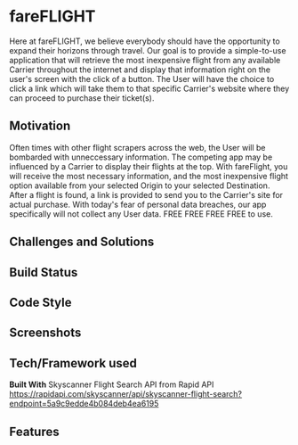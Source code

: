 # fareFLIGHT
Here at fareFLIGHT, we believe everybody should have the opportunity to expand their horizons through travel. 
Our goal is to provide a simple-to-use application that will retrieve the most inexpensive flight from any available Carrier 
throughout the internet and display that information right on the user's screen with the click of a button. The User will have the 
choice to click a link which will take them to that specific Carrier's website where they can proceed to purchase their ticket(s).

## Motivation
Often times with other flight scrapers across the web, the User will be bombarded with unneccessary information. The competing app 
may be influenced by a Carrier to display their flights at the top. With fareFlight, you will receive the most necessary information, 
and the most inexpensive flight option available from your selected Origin to your selected Destination. After a flight is found, 
a link is provided to send you to the Carrier's site for actual purchase. With today's fear of personal data breaches, our app 
specifically will not collect any User data. 
FREE FREE FREE FREE to use.
 
 ## Challenges and Solutions
 
 ## Build Status
 
 ## Code Style
 
 ## Screenshots
 
 ## Tech/Framework used
 
  <b>Built With</b>
  Skyscanner Flight Search API from Rapid API
  https://rapidapi.com/skyscanner/api/skyscanner-flight-search?endpoint=5a9c9edde4b084deb4ea6195
  
 ## Features
 
 
